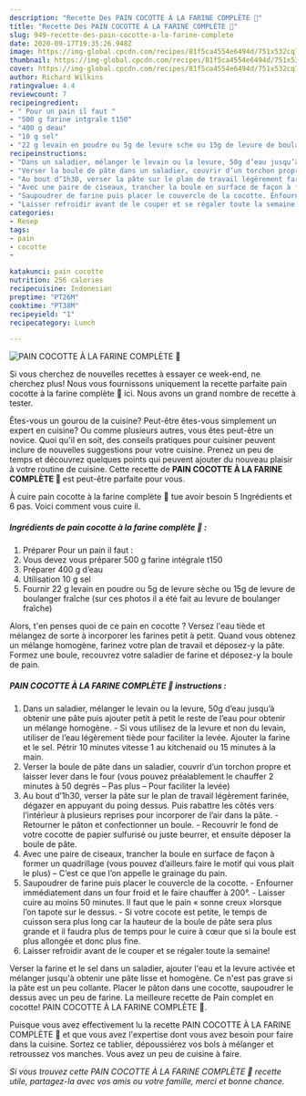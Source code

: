 ```yaml
---
description: "Recette Des PAIN COCOTTE À LA FARINE COMPLÈTE 🍞"
title: "Recette Des PAIN COCOTTE À LA FARINE COMPLÈTE 🍞"
slug: 949-recette-des-pain-cocotte-a-la-farine-complete
date: 2020-09-17T19:35:26.948Z
image: https://img-global.cpcdn.com/recipes/81f5ca4554e6494d/751x532cq70/pain-cocotte-a-la-farine-complete-🍞-photo-principale-de-la-recette.jpg
thumbnail: https://img-global.cpcdn.com/recipes/81f5ca4554e6494d/751x532cq70/pain-cocotte-a-la-farine-complete-🍞-photo-principale-de-la-recette.jpg
cover: https://img-global.cpcdn.com/recipes/81f5ca4554e6494d/751x532cq70/pain-cocotte-a-la-farine-complete-🍞-photo-principale-de-la-recette.jpg
author: Richard Wilkins
ratingvalue: 4.4
reviewcount: 7
recipeingredient:
- " Pour un pain il faut "
- "500 g farine intgrale t150"
- "400 g deau"
- "10 g sel"
- "22 g levain en poudre ou 5g de levure sche ou 15g de levure de boulanger frache sur ces photos il a t fait au levure de boulanger frache"
recipeinstructions:
- "Dans un saladier, mélanger le levain ou la levure, 50g d’eau jusqu’à obtenir une pâte puis ajouter petit à petit le reste de l’eau pour obtenir un mélange homogène. Si vous utilisez de la levure et non du levain, utiliser de l’eau légèrement tiède pour faciliter la levée. Ajouter la farine et le sel. Pétrir 10 minutes vitesse 1 au kitchenaid ou 15 minutes à la main."
- "Verser la boule de pâte dans un saladier, couvrir d’un torchon propre et laisser lever dans le four (vous pouvez préalablement le chauffer 2 minutes à 50 degrés – Pas plus – Pour faciliter la levée)"
- "Au bout d’1h30, verser la pâte sur le plan de travail légèrement farinée, dégazer en appuyant du poing dessus. Puis rabattre les côtés vers l’intérieur à plusieurs reprises pour incorporer de l’air dans la pâte. Retourner le pâton et confectionner un boule. Recouvrir le fond de votre cocotte de papier sulfurisé ou juste beurrer, et ensuite déposer la boule de pâte."
- "Avec une paire de ciseaux, trancher la boule en surface de façon à former un quadrillage (vous pouvez d’ailleurs faire le motif qui vous plait le plus) – C’est ce que l’on appelle le grainage du pain."
- "Saupoudrer de farine puis placer le couvercle de la cocotte. Enfourner immédiatement dans un four froid et le faire chauffer à 200°. Laisser cuire au moins 50 minutes. Il faut que le pain « sonne creux »lorsque l’on tapote sur le dessus. Si votre cocote est petite, le temps de cuisson sera plus long car la hauteur de la boule de pâte sera plus grande et il faudra plus de temps pour le cuire à cœur que si la boule est plus allongée et donc plus fine."
- "Laisser refroidir avant de le couper et se régaler toute la semaine!"
categories:
- Resep
tags:
- pain
- cocotte
- 

katakunci: pain cocotte  
nutrition: 256 calories
recipecuisine: Indonesian
preptime: "PT26M"
cooktime: "PT38M"
recipeyield: "1"
recipecategory: Lunch

---
```



![PAIN COCOTTE À LA FARINE COMPLÈTE 🍞](https://img-global.cpcdn.com/recipes/81f5ca4554e6494d/751x532cq70/pain-cocotte-a-la-farine-complete-🍞-photo-principale-de-la-recette.jpg)

Si vous cherchez de nouvelles recettes à essayer ce week-end, ne cherchez plus! Nous vous fournissons uniquement la recette parfaite pain cocotte à la farine complète 🍞 ici. Nous avons un grand nombre de recette à tester.

Êtes-vous un gourou de la cuisine? Peut-être êtes-vous simplement un expert en cuisine? Ou comme plusieurs autres, vous êtes peut-être un novice. Quoi qu'il en soit, des conseils pratiques pour cuisiner peuvent inclure de nouvelles suggestions pour votre cuisine. Prenez un peu de temps et découvrez quelques points qui peuvent ajouter du nouveau plaisir à votre routine de cuisine. Cette recette de <strong> PAIN COCOTTE À LA FARINE COMPLÈTE 🍞 </strong> est peut-être parfaite pour vous.

<!--inarticleads1-->

À cuire pain cocotte à la farine complète 🍞 tue avoir besoin 5 Ingrédients et 6 pas. Voici comment vous cuire il.

##### Ingrédients de pain cocotte à la farine complète 🍞 :

1. Préparer  Pour un pain il faut :
1. Vous devez vous préparer 500 g farine intégrale t150
1. Préparer 400 g d’eau
1. Utilisation 10 g sel
1. Fournir 22 g levain en poudre ou 5g de levure sèche ou 15g de levure de boulanger fraîche (sur ces photos il a été fait au levure de boulanger fraîche)


Alors, t&#39;en penses quoi de ce pain en cocotte ? Versez l&#39;eau tiède et mélangez de sorte à incorporer les farines petit à petit. Quand vous obtenez un mélange homogène, farinez votre plan de travail et déposez-y la pâte. Formez une boule, recouvrez votre saladier de farine et déposez-y la boule de pain. 

<!--inarticleads2-->

##### PAIN COCOTTE À LA FARINE COMPLÈTE 🍞 instructions :

1. Dans un saladier, mélanger le levain ou la levure, 50g d’eau jusqu’à obtenir une pâte puis ajouter petit à petit le reste de l’eau pour obtenir un mélange homogène. - Si vous utilisez de la levure et non du levain, utiliser de l’eau légèrement tiède pour faciliter la levée. Ajouter la farine et le sel. Pétrir 10 minutes vitesse 1 au kitchenaid ou 15 minutes à la main.
1. Verser la boule de pâte dans un saladier, couvrir d’un torchon propre et laisser lever dans le four (vous pouvez préalablement le chauffer 2 minutes à 50 degrés – Pas plus – Pour faciliter la levée)
1. Au bout d’1h30, verser la pâte sur le plan de travail légèrement farinée, dégazer en appuyant du poing dessus. Puis rabattre les côtés vers l’intérieur à plusieurs reprises pour incorporer de l’air dans la pâte. - Retourner le pâton et confectionner un boule. - Recouvrir le fond de votre cocotte de papier sulfurisé ou juste beurrer, et ensuite déposer la boule de pâte.
1. Avec une paire de ciseaux, trancher la boule en surface de façon à former un quadrillage (vous pouvez d’ailleurs faire le motif qui vous plait le plus) – C’est ce que l’on appelle le grainage du pain.
1. Saupoudrer de farine puis placer le couvercle de la cocotte. - Enfourner immédiatement dans un four froid et le faire chauffer à 200°. - Laisser cuire au moins 50 minutes. Il faut que le pain « sonne creux »lorsque l’on tapote sur le dessus. - Si votre cocote est petite, le temps de cuisson sera plus long car la hauteur de la boule de pâte sera plus grande et il faudra plus de temps pour le cuire à cœur que si la boule est plus allongée et donc plus fine.
1. Laisser refroidir avant de le couper et se régaler toute la semaine!


Verser la farine et le sel dans un saladier, ajouter l&#39;eau et la levure activée et mélanger jusqu&#39;à obtenir une pâte lisse et homogène. Ce n&#39;est pas grave si la pâte est un peu collante. Placer le pâton dans une cocotte, saupoudrer le dessus avec un peu de farine. La meilleure recette de Pain complet en cocotte! PAIN COCOTTE À LA FARINE COMPLÈTE 🍞. 

<!--inarticleads1-->

<p>
Puisque vous avez effectivement lu la recette PAIN COCOTTE À LA FARINE COMPLÈTE 🍞 et que vous avez l'expertise dont vous avez besoin pour faire dans la cuisine. Sortez ce tablier, dépoussiérez vos bols à mélanger et retroussez vos manches. Vous avez un peu de cuisine à faire.
</p>

<p>
<i>Si vous trouvez cette PAIN COCOTTE À LA FARINE COMPLÈTE 🍞 recette utile, partagez-la avec vos amis ou votre famille, merci et bonne chance.</i>
</p>
